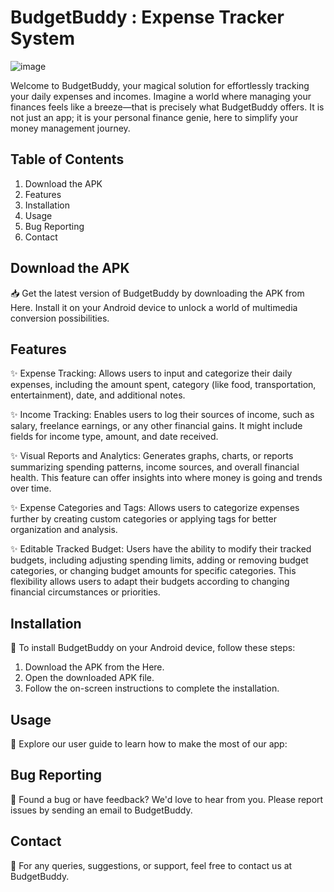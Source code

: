 # BudgetBuddy : Expense Tracker System

![image](https://github.com/nishakuvalekar25/BudgetBuddy/assets/121301819/48c7fa85-45fc-4b61-83eb-48702ed1c499)

Welcome to BudgetBuddy, your magical solution for effortlessly tracking your daily expenses and incomes. Imagine a world where managing your finances feels like a breeze—that is precisely what BudgetBuddy offers. It is not just an app; it is your personal finance genie, here to simplify your money management journey. 

## Table of Contents
1. Download the APK
2. Features
3. Installation
4. Usage
5. Bug Reporting
6. Contact

## Download the APK
📥 Get the latest version of BudgetBuddy by downloading the APK from Here. Install it on your Android device to unlock a world of multimedia conversion possibilities.

## Features
✨ Expense Tracking: Allows users to input and categorize their daily expenses, including the amount spent, category (like food, transportation, entertainment), date, and additional notes.

✨ Income Tracking: Enables users to log their sources of income, such as salary, freelance earnings, or any other financial gains. It might include fields for income type, amount, and date received.

✨ Visual Reports and Analytics: Generates graphs, charts, or reports summarizing spending patterns, income sources, and overall financial health. This feature can offer insights into where money is going and trends over time.

✨ Expense Categories and Tags: Allows users to categorize expenses further by creating custom categories or applying tags for better organization and analysis.

✨ Editable Tracked Budget: Users have the ability to modify their tracked budgets, including adjusting spending limits, adding or removing budget categories, or changing budget amounts for specific categories. This flexibility allows users to adapt their budgets according to changing financial circumstances or priorities.

## Installation
📲 To install BudgetBuddy on your Android device, follow these steps:

1. Download the APK from the Here.
2. Open the downloaded APK file.
3. Follow the on-screen instructions to complete the installation.
## Usage
🚀 Explore our user guide to learn how to make the most of our app:
## Bug Reporting
🐞 Found a bug or have feedback? We'd love to hear from you. Please report issues by sending an email to BudgetBuddy.
## Contact
📧 For any queries, suggestions, or support, feel free to contact us at BudgetBuddy.
